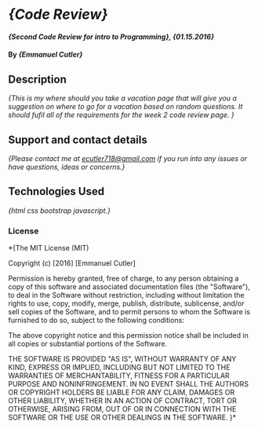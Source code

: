 # _{Code Review}_

#### _{Second Code Review for intro to Programming}, {01.15.2016}_

#### By _**{Emmanuel Cutler}**_

## Description

_{This is my where should you take a vacation page that will give you a suggestion on where to go for a vacation based on random questions. It should fufil all of the requirements for the week 2 code review page. }_


## Support and contact details

_{Please contact me at ecutler718@gmail.com if you run into any issues or have questions, ideas or concerns.}_

## Technologies Used

_{html css bootstrap javascript.}_

### License

*{The MIT License (MIT)

Copyright (c) [2016] [Emmanuel Cutler]

Permission is hereby granted, free of charge, to any person obtaining a copy
of this software and associated documentation files (the "Software"), to deal
in the Software without restriction, including without limitation the rights
to use, copy, modify, merge, publish, distribute, sublicense, and/or sell
copies of the Software, and to permit persons to whom the Software is
furnished to do so, subject to the following conditions:

The above copyright notice and this permission notice shall be included in all
copies or substantial portions of the Software.

THE SOFTWARE IS PROVIDED "AS IS", WITHOUT WARRANTY OF ANY KIND, EXPRESS OR
IMPLIED, INCLUDING BUT NOT LIMITED TO THE WARRANTIES OF MERCHANTABILITY,
FITNESS FOR A PARTICULAR PURPOSE AND NONINFRINGEMENT. IN NO EVENT SHALL THE
AUTHORS OR COPYRIGHT HOLDERS BE LIABLE FOR ANY CLAIM, DAMAGES OR OTHER
LIABILITY, WHETHER IN AN ACTION OF CONTRACT, TORT OR OTHERWISE, ARISING FROM,
OUT OF OR IN CONNECTION WITH THE SOFTWARE OR THE USE OR OTHER DEALINGS IN THE
SOFTWARE.
}*
